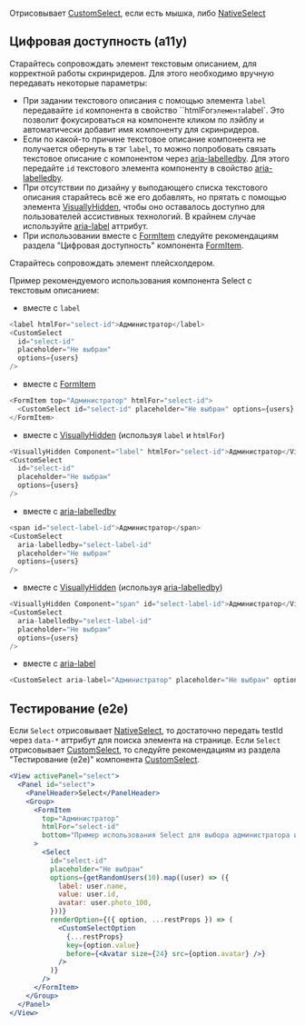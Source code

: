 Отрисовывает [CustomSelect](#!/CustomSelect), если есть мышка, либо [NativeSelect](#!/NativeSelect)

## Цифровая доступность (a11y)

Старайтесь сопровождать элемент текстовым описанием, для корректной работы скринридеров.
Для этого необходимо вручную передавать некоторые параметры:
<br />

- При задании текстового описания с помощью элемента `label` передавайте `id` компонента в свойство ``htmlFor` элемента `label`. Это позволит фокусироваться на компоненте кликом по лэйблу и автоматически добавит имя компоненту для скринридеров.
- Если по какой-то причине текстовое описание компонента не получается обернуть в тэг `label`, то можно попробовать связать текстовое описание с компонентом через [aria-labelledby](https://developer.mozilla.org/en-US/docs/Web/Accessibility/ARIA/Attributes/aria-labelledby). Для этого передайте `id` текстового элемента компоненту в свойство [aria-labelledby](https://developer.mozilla.org/en-US/docs/Web/Accessibility/ARIA/Attributes/aria-labelledby).
- При отсутствии по дизайну у выподающего списка текстового описания старайтесь всё же его добавлять, но прятать с помощью элемента [VisuallyHidden](#!/VisuallyHidden), чтобы оно оставалось доступно для пользователей ассистивных технологий. В крайнем случае используйте [aria-label](https://developer.mozilla.org/en-US/docs/Web/Accessibility/ARIA/Attributes/aria-label) аттрибут.
- При использовании вместе с [FormItem](#!/FormItem) следуйте рекомендациям раздела "Цифровая доступность" компонента [FormItem](#!/FormItem).

Старайтесь сопровождать элемент плейсхолдером.

Пример рекомендуемого использования компонента Select с текстовым описанием:

- вместе с `label`

```js static
<label htmlFor="select-id">Администратор</label>
<CustomSelect
  id="select-id"
  placeholder="Не выбран"
  options={users}
/>
```

- вместе с [FormItem](#!/FormItem)

```js static
<FormItem top="Администратор" htmlFor="select-id">
  <CustomSelect id="select-id" placeholder="Не выбран" options={users} />
</FormItem>
```

- вместе с [VisuallyHidden](#!/VisuallyHidden) (используя `label` и `htmlFor`)

```js static
<VisuallyHidden Component="label" htmlFor="select-id">Администратор</VisuallyHidden>
<CustomSelect
  id="select-id"
  placeholder="Не выбран"
  options={users}
/>
```

- вместе с [aria-labelledby](https://developer.mozilla.org/en-US/docs/Web/Accessibility/ARIA/Attributes/aria-labelledby)

```js static
<span id="select-label-id">Администратор</span>
<CustomSelect
  aria-labelledby="select-label-id"
  placeholder="Не выбран"
  options={users}
/>
```

- вместе с [VisuallyHidden](#!/VisuallyHidden) (используя [aria-labelledby](https://developer.mozilla.org/en-US/docs/Web/Accessibility/ARIA/Attributes/aria-labelledby))

```js static
<VisuallyHidden Component="span" id="select-label-id">Администратор</VisuallyHidden>
<CustomSelect
  aria-labelledby="select-label-id"
  placeholder="Не выбран"
  options={users}
/>
```

- вместе с [aria-label](https://developer.mozilla.org/en-US/docs/Web/Accessibility/ARIA/Attributes/aria-label)

```js static
<CustomSelect aria-label="Администратор" placeholder="Не выбран" options={users} />
```

## Тестирование (e2e)

Если `Select` отрисовывает [NativeSelect](#!/NativeSelect), то достаточно передать testId через `data-*` аттрибут для поиска элемента на странице.
Если `Select` отрисовывает [CustomSelect](#!/CustomSelect), то следуйте рекомендациям из раздела "Тестирование (e2e)" компонента [CustomSelect](#!/CustomSelect).

```jsx
<View activePanel="select">
  <Panel id="select">
    <PanelHeader>Select</PanelHeader>
    <Group>
      <FormItem
        top="Администратор"
        htmlFor="select-id"
        bottom="Пример использования Select для выбора администратора из списка"
      >
        <Select
          id="select-id"
          placeholder="Не выбран"
          options={getRandomUsers(10).map((user) => ({
            label: user.name,
            value: user.id,
            avatar: user.photo_100,
          }))}
          renderOption={({ option, ...restProps }) => (
            <CustomSelectOption
              {...restProps}
              key={option.value}
              before={<Avatar size={24} src={option.avatar} />}
            />
          )}
        />
      </FormItem>
    </Group>
  </Panel>
</View>
```
